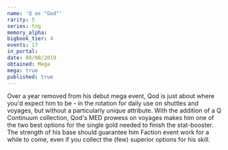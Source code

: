 ```yaml
---
name: 'Q as "God"'
rarity: 5
series: tng
memory_alpha:
bigbook_tier: 4
events: 17
in_portal:
date: 08/08/2019
obtained: Mega
mega: true
published: true
---
```


Over a year removed from his debut mega event, Qod is just about where you'd expect him to be - in the rotation for daily use on shuttles and voyages, but without a particularly unique attribute. With the addition of a Q Continuum collection, Qod's MED prowess on voyages makes him one of the two best options for the single gold needed to finish the stat-booster. The strength of his base should guarantee him Faction event work for a while to come, even if you collect the (few) superior options for his skill.
